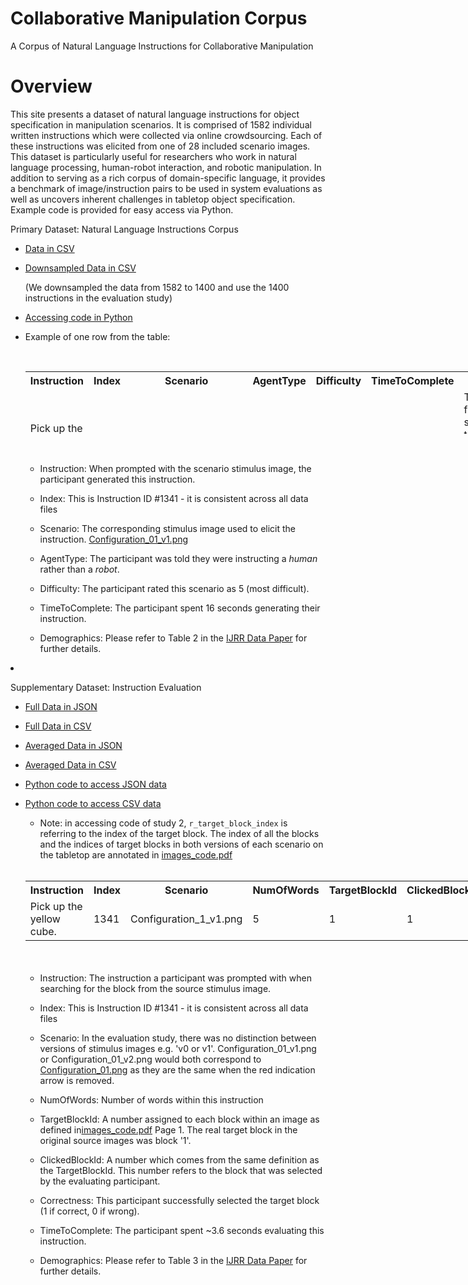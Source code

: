 # Collaborative Manipulation Corpus
A Corpus of Natural Language Instructions for Collaborative Manipulation

# Overview 
This site presents a dataset of natural language instructions for object specification in manipulation scenarios. It is comprised of 1582 individual written instructions which were collected via online crowdsourcing. Each of these instructions was elicited from one of 28 included scenario images. This dataset is particularly useful for researchers who work in natural language processing, human-robot interaction, and robotic manipulation. In addition to serving as a rich corpus of domain-specific language, it provides a benchmark of image/instruction pairs to be used in system evaluations as well as uncovers inherent challenges in tabletop object specification. Example code is provided for easy access via Python.  



<p>Primary Dataset: Natural Language Instructions Corpus</p>

<ul>
<li><p><a href="./data/NLICorpusData.csv" target="_blank">Data in CSV</a></p></li>
<li><p><a href="./data/NLICorpusData_1400.csv" target="_blank">Downsampled Data in CSV</a></p>
<p>(We downsampled the data from 1582 to 1400 and use the 1400 instructions in the evaluation study)</p></li>
<li><p><a href="./code/access_NLICorpusData_CSV.py" target="_blank">Accessing code in Python</a></p></li>
<li><p>Example of one row from the table:</p></li>
<br>
<table style="height:100px; width:750px; overflow-x:scroll ; overflow-y:hidden ; padding-bottom:10px;">
  <tr>
    <th>Instruction</th>
    <th>Index</th>
    <th>Scenario</th>
    <th>AgentType</th>
    <th>Difficulty</th>
    <th>TimeToComplete</th>
    <th>Strategy</th>
    <th>Challenging</th>
    <th>GeneralComments</th>
    <th>Age</th>
    <th>Gender</th>
    <th>Occupation</th>
    <th>ComputerUsage</th>
    <th>DominantHand</th>
    <th>EnglishFirst</th>
    <th>ExpWithRobots</th>
    <th>ExpWithRCCars</th>
    <th>ExpWithFPS</th>
    <th>ExpWithRTS</th>
    <th>ExpWithRobotComments</th>
  </tr>
  <tr>
    <td>Pick up the yellow cube.</td>
    <td>1341</td>
    <td>Configuration_1_v1.png</td>
    <td>human</td>
    <td>1</td>
    <td>00:00:16</td>
    <td>Tried to find something that would differ the specific cube from others</td>
    <td>Moderately challenging at the beginning but it get's easier with practice.</td>
    <td> </td>
    <td>28</td>
    <td>female</td>
    <td>Engineer</td>
    <td>15-20</td>
    <td>Right</td>
    <td>1</td>
    <td>3</td>
    <td>1</td>
    <td>5</td>
    <td>3</td>
    <td>Yes, I had to build one in one of my classes </td>
    <td>3.593606</td>
  </tr>
</table>
<br>
<ul>
  <li><p>Instruction: When prompted with the scenario stimulus image, the participant generated this instruction.</p></li>
  <li><p>Index: This is Instruction ID #1341 - it is consistent across all data files</p></li>
  <li><p>Scenario: The corresponding stimulus image used to elicit the instruction. <a href="./study1_images_with_red_arrows/Configuration_01_v1.png" target="_blank">Configuration_01_v1.png</a></p></li>
  <li><p>AgentType: The participant was told they were instructing a <i>human</i> rather than a <i>robot</i>.</p></li>
  <li><p>Difficulty: The participant rated this scenario as 5 (most difficult).</p></li>
  <li><p>TimeToComplete: The participant spent 16 seconds generating their instruction.</p></li>
  <li><p>Demographics: Please refer to Table 2 in the <a href="./docs/ijrr_2016.pdf" target="_blank">IJRR Data Paper</a> for further details.</p></li>
</ul>
</ul>
</li>
<li>
<p>Supplementary Dataset: Instruction Evaluation</p>

<ul>
<li><p><a href="./data/evaluationData.json" target="_blank">Full Data in JSON</a></p></li>
<li><p><a href="./data/evaluationData.csv" target="_blank">Full Data in CSV</a></p></li>
<li><p><a href="./data/evaluationDataAvg.json" target="_blank">Averaged Data in JSON</a></p></li>
<li><p><a href="./data/evaluationDataAvg.csv" target="_blank">Averaged Data in CSV</a></p></li>
<li><p><a href="./code/access_evaluationData_JSON.py" target="_blank">Python code to access JSON data</a></p></li>
<li><p><a href="./code/access_evaluationData_CSV.py" target="_blank">Python code to access CSV data</a></p></li>
<ul>
<li>Note: in accessing code of study 2, <code>r_target_block_index</code> is referring to the index of the target block. The index of all the blocks and the indices of target blocks in both versions of each scenario on the tabletop are annotated in <a href="./docs/images_code.pdf" target="_blank">images_code.pdf</a>
</li>
</ul>
<br>
<table style="height:100px; width:750px; overflow-x:scroll ; overflow-y:hidden ; padding-bottom:10px; n-th">
  <tr>
    <th>Instruction</th>
    <th>Index</th>
    <th>Scenario</th>
    <th>NumOfWords</th>
    <th>TargetBlockId</th>
    <th>ClickedBlockId</th>
    <th>Correctness</th> 
    <th>TimeToComplete</th>
    <th>DifficultyComm</th>
    <th>ObsHardComm</th>
    <th>ObsEasyComm</th>
    <th>AddiComm</th>
    <th>Age</th>
    <th>Gender</th>
    <th>Occupation</th>
    <th>ComputerUsage</th>
    <th>DominantHand</th>
    <th>EnglishFirst</th>
    <th>ExpWithRobots</th>
    <th>ExpWithRCCars</th>
    <th>ExpWithFPS</th>
    <th>ExpWithRTS</th>
    <th>ExpWithRobotComments</th>
    <th>InternalUserID</th>
  </tr>
  <tr>
    <td>Pick up the yellow cube.</td>
    <td>1341</td>
    <td>Configuration_1_v1.png</td>
    <td>5</td>
    <td>1</td>
    <td>1</td>
    <td>1</td>
    <td>3.593606</td>
    <td>Nice Game and Fun</td>
    <td>Nothing</td>
    <td>Nothing</td>
    <td> </td>
    <td>37</td>
    <td>female</td>
    <td>SEO</td>
    <td>>20</td>
    <td>Right</td>
    <td>1</td>
    <td>6</td>
    <td>6</td>
    <td>6</td>
    <td>6</td>
    <td>No Idea</td>
    <td>165</td>
  </tr>
</table>
<br>
<ul>
  <li><p>Instruction: The instruction a participant was prompted with when searching for the block from the source stimulus image.</p></li>
  <li><p>Index: This is Instruction ID #1341 - it is consistent across all data files</p></li>
  <li><p>Scenario: In the evaluation study, there was no distinction between versions of stimulus images e.g. 'v0 or v1'. Configuration_01_v1.png or Configuration_01_v2.png would both correspond to <a href="./study2_images_without_red_arrows/Configuration_01.png" target="_blank">Configuration_01.png</a> as they are the same when the red indication arrow is removed.</p></li>
  <li><p>NumOfWords: Number of words within this instruction</p></li>
  <li><p>TargetBlockId: A number assigned to each block within an image as defined in<a href="./docs/images_code.pdf" target="_blank">images_code.pdf</a> Page 1. The real target block in the original source images was block '1'.</p></li>
  <li><p>ClickedBlockId: A number which comes from the same definition as the TargetBlockId. This number refers to the block that was selected by the evaluating participant.</p></li>
  <li><p>Correctness: This participant successfully selected the target block (1 if correct, 0 if wrong).</p></li>
  <li><p>TimeToComplete: The participant spent ~3.6 seconds evaluating this instruction.</p></li>
  <li><p>Demographics: Please refer to Table 3 in the <a href="./docs/ijrr_2016.pdf" target="_blank">IJRR Data Paper</a> for further details.</p></li>
</ul>
</li>
</ul>
</li>
</ol>
